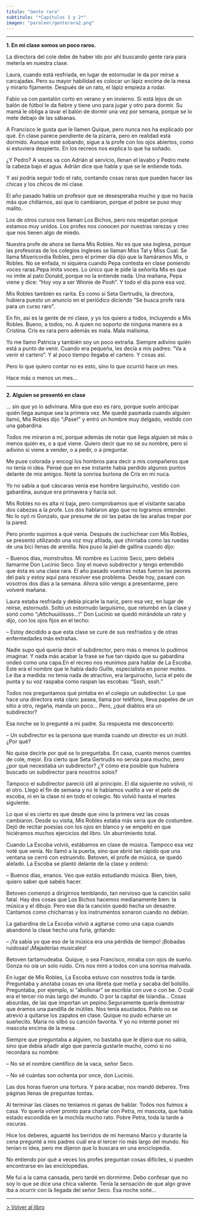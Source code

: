 ```yaml
---
titulo: "Gente rara"
subtitulo: "*Capítulos 1 y 2*"
imagen: "paraleer/genterara2.png"
---
```

* * *

**1. En mi clase somos un poco raros.**

La directora del cole debe de haber ido por ahí buscando gente rara para
meterla en nuestra clase.

Laura, cuando está resfriada, en lugar de estornudar le da por reírse a
carcajadas. Pero su mayor habilidad es colocar un lápiz encima de la mesa y
mirarlo fijamente. Después de un rato, el lápiz empieza a rodar.

Fabio va con pantalón corto en verano y en invierno. Si está lejos de un
balón de fútbol le da fiebre y tiene uno para jugar y otro para dormir. Su
mamá le obliga a lavar el balón de dormir una vez por semana, porque se lo
mete debajo de las sábanas.

A Francisco le gusta que le llamen Quique, pero nunca nos ha explicado por
qué. En clase parece pendiente de la pizarra, pero en realidad está dormido.
Aunque esté sobando, sigue a la profe con los ojos abiertos, como si
estuviera despierto. En los recreos nos explica lo que ha soñado.

¿Y Pedro? A veces va con Adrián al servicio, llenan el lavabo y Pedro mete la
cabeza bajo el agua. Adrián dice que habla y que se le entiende todo.

Y así podría seguir todo el rato, contando cosas raras que pueden hacer las
chicas y los chicos de mi clase.

El año pasado había un profesor que se desesperaba mucho y que no hacía más
que chillarnos, así que lo cambiaron, porque el pobre se puso muy malito.

Los de otros cursos nos llaman Los Bichos, pero nos respetan porque estamos
muy unidos. Los profes nos conocen por nuestras rarezas y creo que nos tienen
algo de miedo.

Nuestra profe de ahora se llama Mis Robles. No es que sea inglesa, porque las
profesoras de los colegios ingleses se llaman Miss Tal y Miss Cual. Se llama
Misericordia Robles, pero el primer día dijo que la llamáramos Mis, o Robles.
No se enfada, ni siquiera cuando Pepa contesta en clase poniendo voces
raras.Pepa imita voces. Lo único que le pide la señorita Mis es que no imite
al pato Donald, porque no la entiende nada. Una mañana, Pepa viene y dice:
“Hoy voy a ser Winnie de Pooh”. Y todo el día pone esa voz.

Mis Robles también es rarita. Es como si Seta Gertrudis, la directora,
hubiera puesto un anuncio en el periódico diciendo “Se busca profe rara para
un curso raro”.

En fin, así es la gente de mi clase, y yo los quiero a todos, incluyendo a
Mis Robles. Bueno, a todos, no. A quien no soporto de ninguna manera es a
Cristina. Cris es rara pero además es mala. Mala malísima.

Yo me llamo Patricia y también soy un poco extraña. Siempre adivino quién
está a punto de venir. Cuando era pequeña, les decía a mis padres: “Va a
venir el cartero”. Y al poco tiempo llegaba el cartero. Y cosas así.

Pero lo que quiero contar no es esto, sino lo que ocurrió hace un mes.

Hace más o menos un mes…

* * *

**2. Alguien se presentó en clase**

... sin que yo lo adivinara. Mira que eso es raro, porque suelo anticipar
quién llega aunque sea la primera vez. Me quedé pasmada cuando alguien llamó,
Mis Robles dijo “¡Pase!” y entró un hombre muy delgado, vestido con una
gabardina.

Todos me miraron a mí, porque además de notar que llega alguien sé más o
menos quién es, o a qué viene. Quiero decir que no sé su nombre, pero sí
adivino si viene a vender, o a pedir, o a preguntar.

Me puse colorada y encogí los hombros para decir a mis compañeros que no
tenía ni idea. Pensé que en ese instante había perdido algunos puntos delante
de mis amigos. Noté la sonrisa burlona de Cris en mi nuca.

Yo no sabía a qué cáscaras venía ese hombre larguirucho, vestido con
gabardina, aunque era primavera y hacía sol.

Mis Robles no es alta ni baja, pero comprobamos que el visitante sacaba dos
cabezas a la profe. Los dos hablaron algo que no logramos entender. No lo oyó
ni Gonzalo, que presume de oír las patas de las arañas trepar por la pared.

Pero pronto supimos a qué venía. Después de cuchichear con Mis Robles, se
presentó utilizando una voz muy afilada, que chirriaba como las ruedas de una
bici llenas de arenilla. Nos puso la piel de gallina cuando dijo:

– Buenos días, monstruitos. Mi nombre es Lucinio Seco, pero debéis llamarme
Don Lucinio Seco. Soy el nuevo subdirector y tengo entendido que ésta es una
clase rara. El año pasado vuestras notas fueron las peores del país y estoy
aquí para resolver ese problema. Desde hoy, pasaré con vosotros dos días a la
semana. Ahora sólo vengo a presentarme, pero volveré mañana.

Laura estaba resfriada y debía picarle la nariz, pero esa vez, en lugar de
reírse, estornudó. Soltó un estornudo larguísimo, que retumbó en la clase y
sonó como “¡Attchuuiiiíssss…!” Don Lucinio se quedó mirándola un rato y dijo,
con los ojos fijos en el techo:

– Estoy decidido a que esta clase se cure de sus resfriados y de otras
enfermedades más extrañas.

Nadie supo qué quería decir el subdirector, pero más o menos lo pudimos
imaginar. Y nada más acabar la frase se fue tan rápido que su gabardina ondeó
como una capa.En el recreo nos reunimos para hablar de La Escoba. Este era el
nombre que le había dado Guille, especialista en poner motes. Le iba a
medida: no tenía nada de atractivo, era larguirucho, lucía el pelo de punta y
su voz raspaba como raspan las escobas: “Sssh, sssh.”

Todos nos preguntamos qué pintaba en el colegio un subdirector. Lo que hace
una directora está claro: pasea, llama por teléfono, lleva papeles de un
sitio a otro, regaña, manda un poco… Pero, ¿qué diablos era un subdirector?

Esa noche se lo pregunté a mi padre. Su respuesta me desconcertó:

– Un subdirector es la persona que manda cuando un director es un inútil.
¿Por qué?

No quise decirle por qué se lo preguntaba. En casa, cuanto menos cuentes de
cole, mejor. Era cierto que Seta Gertrudis no servía para mucho, pero ¿por
qué necesitaba un subdirector? ¿Y cómo era posible que hubiera buscado un
subdirector para nosotros solos?

Tampoco el subdirector pareció útil al principio. El día siguiente no volvió,
ni el otro. Llegó el fin de semana y no le habíamos vuelto a ver el pelo de
escoba, ni en la clase ni en todo el colegio. No volvió hasta el martes
siguiente.

Lo que sí es cierto es que desde que vino la primera vez las cosas cambiaron.
Desde su visita, Mis Robles estaba más seria que de costumbre. Dejó de
recitar poesías con los ojos en blanco y se empeñó en que hiciéramos muchos
ejercicios del libro. Un aburrimiento total.

Cuando La Escoba volvió, estábamos en clase de música. Tampoco esa vez noté
que venía. No llamó a la puerta, sino que abrió tan rápido que una ventana se
cerró con estruendo. Betoven, el profe de música, se quedó alelado. La Escoba
se plantó delante de la clase y ordenó:

– Buenos días, enanos. Veo que estáis estudiando música. Bien, bien, quiero
saber qué sabéis hacer.

Betoven comenzó a dirigirnos temblando, tan nervioso que la canción salió
fatal. Hay dos cosas que Los Bichos hacemos medianamente bien: la música y el
dibujo. Pero ese día la canción quedó hecha un desastre. Cantamos como
chicharras y los instrumentos sonaron cuando no debían.

La gabardina de La Escoba volvió a agitarse como una capa cuando abandonó la
clase hecho una furia, gritando:

– ¡Ya sabía yo que eso de la música era una pérdida de tiempo! ¡Bobadas
ruidosas! ¡Majaderías musicales!

Betoven tartamudeaba. Quique, o sea Francisco, miraba con ojos de sueño.
Gonza no oía un solo ruido. Cris nos miró a todos con una sonrisa malvada.

En lugar de Mis Robles, La Escoba estuvo con nosotros toda la tarde.
Preguntaba y anotaba cosas en una libreta que metía y sacaba del bolsillo.
Preguntaba, por ejemplo, si “abollonar” se escribía con uve o con be. O cuál
era el tercer río más largo del mundo. O por la capital de Islandia… Cosas
absurdas, de las que importan un pepino.Seguramente quería demostrar que
éramos una pandilla de inútiles. Nos tenía asustados. Pablo no se atrevió a
quitarse los zapatos en clase. Quique no pudo echarse un sueñecito. María no
silbó su canción favorita. Y yo no intenté poner mi mascota encima de la mesa.

Siempre que preguntaba a alguien, no bastaba que le dijera que no sabía, sino
que debía añadir algo que parecía gustarle mucho, como si no recordara su
nombre:

– No sé el nombre científico de la vaca, señor Seco.

– No sé cuántas son ochenta por once, don Lucinio.

Las dos horas fueron una tortura. Y para acabar, nos mandó deberes. Tres
páginas llenas de preguntas tontas.

Al terminar las clases no teníamos ni ganas de hablar. Todos nos fuimos a
casa. Yo quería volver pronto para charlar con Petra, mi mascota, que había
estado escondida en la mochila mucho rato. Pobre Petra, toda la tarde a
oscuras.

Hice los deberes, aguanté los berridos de mi hermano Marco y durante la cena
pregunté a mis padres cuál era el tercer río más largo del mundo. No tenían
ni idea, pero me dijeron que lo buscara en una enciclopedia.

No entiendo por qué a veces los profes preguntan cosas difíciles, si pueden
encontrarse en las enciclopedias.

Me fui a la cama cansada, pero tardé en dormirme. Debo confesar que no soy lo
que se dice una chica valiente. Tenía la sensación de que algo grave iba a
ocurrir con la llegada del señor Seco. Esa noche soñé…

* * *

[> Volver al libro](/ver/mislibros/gente-rara)

